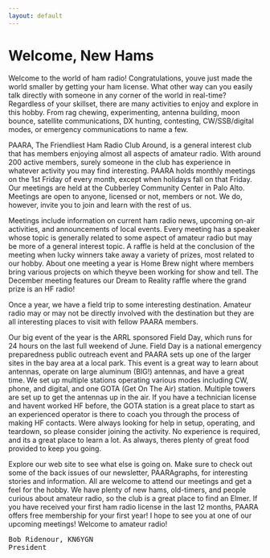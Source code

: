 ```yaml
---
layout: default
---
```


# Welcome, New Hams

Welcome to the world of ham radio!  Congratulations, youve just made the world smaller by getting your ham license. What other way can you easily talk directly with someone in any corner of the world in real-time?  Regardless of your skillset, there are many activities to enjoy and explore in this hobby.  From rag chewing, experimenting, antenna building, moon bounce, satellite communications, DX hunting, contesting, CW/SSB/digital modes, or emergency communications to name a few.

PAARA, The Friendliest Ham Radio Club Around, is a general interest club that has members enjoying almost all aspects of amateur radio. With around 200 active members, surely someone in the club has experience in whatever activity you may find interesting. PAARA holds monthly meetings on the 1st Friday of every month, except when holidays fall on that Friday. Our meetings are held at the Cubberley Community Center in Palo Alto. Meetings are open to anyone, licensed or not, members or not. We do, however, invite you to join and learn with the rest of us.

Meetings include information on current ham radio news, upcoming on-air activities, and announcements of local events. Every meeting has a speaker whose topic is generally related to some aspect of amateur radio but may be more of a general interest topic. A raffle is held at the conclusion of the meeting when lucky winners take away a variety of prizes, most related to our hobby.  About one meeting a year is Home Brew night where members bring various projects on which theyve been working for show and tell.  The December meeting features our Dream to Reality raffle where the grand prize is an HF radio!

Once a year, we have a field trip to some interesting destination. Amateur radio may or may not be directly involved with the destination but they are all interesting places to visit with fellow PAARA members.

Our big event of the year is the ARRL sponsored Field Day, which runs for 24 hours on the last full weekend of June.  Field Day is a national emergency preparedness public outreach event and PAARA sets up one of the larger sites in the bay area at a local park. This event is a great way to learn about antennas, operate on large aluminum (BIG!) antennas, and have a great time. We set up multiple stations operating various modes including CW, phone, and digital, and one GOTA (Get On The Air) station.  Multiple towers are set up to get the antennas up in the air. If you have a technician license and havent worked HF before, the GOTA station is a great place to start as an experienced operator is there to coach you through the process of making HF contacts. Were always looking for help in setup, operating, and teardown, so please consider joining the activity.  No experience is required, and its a great place to learn a lot.  As always, theres plenty of great food provided to keep you going.

Explore our web site to see what else is going on.  Make sure to check out some of the back issues of our newsletter, PAARAgraphs, for interesting stories and information.  All are welcome to attend our meetings and get a feel for the hobby. We have plenty of new hams, old-timers, and people curious about amateur radio, so the club is a great place to find an Elmer.  If you have received your first ham radio license in the last 12 months, PAARA offers free membership for your first year!  I hope to see you at one of our upcoming meetings!  Welcome to amateur radio!


<PRE>
Bob Ridenour, KN6YGN
President
</PRE>
